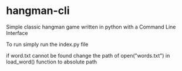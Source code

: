 # hangman-cli
Simple classic hangman game written in python with a Command Line Interface

To run simply run the index.py file

if word.txt cannot be found change the path of open("words.txt") in load_word() function to absolute path
